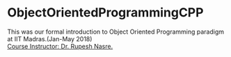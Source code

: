 # ObjectOrientedProgrammingCPP

This was our formal introduction to Object Oriented Programming paradigm at IIT Madras.(Jan-May 2018) <br>[Course Instructor: Dr. Rupesh Nasre.](https://www.cse.iitm.ac.in/~rupesh/)


